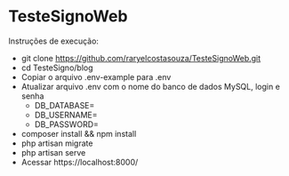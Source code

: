 # TesteSignoWeb

Instruções de execução:
* git clone https://github.com/raryelcostasouza/TesteSignoWeb.git
* cd TesteSigno/blog 
* Copiar o arquivo .env-example para .env
* Atualizar arquivo .env com o nome do banco de dados MySQL, login e senha
    * DB_DATABASE=
    * DB_USERNAME=
    * DB_PASSWORD=
* composer install && npm install
* php artisan migrate
* php artisan serve
* Acessar https://localhost:8000/